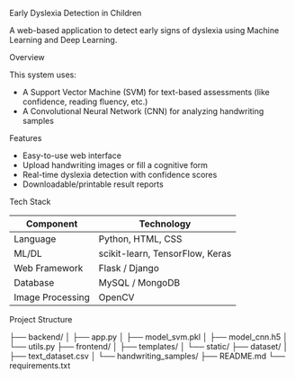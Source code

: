 Early Dyslexia Detection in Children

A web-based application to detect early signs of dyslexia using Machine Learning and Deep Learning.

 Overview

This system uses:
- A Support Vector Machine (SVM) for text-based assessments (like confidence, reading fluency, etc.)
- A Convolutional Neural Network (CNN) for analyzing handwriting samples

Features

- Easy-to-use web interface
- Upload handwriting images or fill a cognitive form
- Real-time dyslexia detection with confidence scores
- Downloadable/printable result reports

Tech Stack

| Component          | Technology            |
|--------------------|------------------------|
| Language           | Python, HTML, CSS      |
| ML/DL              | scikit-learn, TensorFlow, Keras |
| Web Framework      | Flask / Django         |
| Database           | MySQL / MongoDB        |
| Image Processing   | OpenCV                 |

Project Structure

├── backend/
│ ├── app.py
│ ├── model_svm.pkl
│ ├── model_cnn.h5
│ └── utils.py
├── frontend/
│ ├── templates/
│ └── static/
├── dataset/
│ ├── text_dataset.csv
│ └── handwriting_samples/
├── README.md
└── requirements.txt



